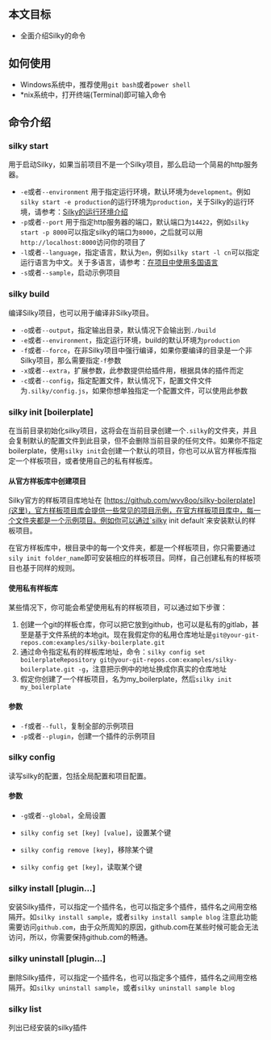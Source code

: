 
<!--
title: Silky的命令
-->

## 本文目标

* 全面介绍Silky的命令

## 如何使用

* Windows系统中，推荐使用`git bash`或者`power shell`
* *nix系统中，打开终端(Terminal)即可输入命令

## 命令介绍

### silky start

用于启动Silky，如果当前项目不是一个Silky项目，那么启动一个简易的http服务器。 

* `-e`或者`--environment` 用于指定运行环境，默认环境为`development`。例如`silky start -e production`的运行环境为`production`，关于Silky的运行环境，请参考：[Silky的运行环境介绍](running-environment-of-silky.html)
* `-p`或者`--port` 用于指定http服务器的端口，默认端口为`14422`，例如`silky start -p 8000`可以指定silky的端口为`8000`，之后就可以用`http://localhost:8000`访问你的项目了
* `-l`或者`--language`，指定语言，默认为`en`，例如`silky start -l cn`可以指定运行语言为中文。关于多语言，请参考：[在项目中使用多国语言](how-to-use-mutil-language-with-silky.html)
* `-s`或者`--sample`，启动示例项目

### silky build

编译Silky项目，也可以用于编译非Silky项目。

* `-o`或者`--output`，指定输出目录，默认情况下会输出到`./build`
* `-e`或者`--environment`，指定运行环境，build的默认环境为`production`
* `-f`或者`--force`，在非Silky项目中强行编译，如果你要编译的目录是一个非Silky项目，那么需要指定`-f`参数
* `-x`或者`--extra`，扩展参数，此参数提供给插件用，根据具体的插件而定
* `-c`或者`--config`，指定配置文件，默认情况下，配置文件文件为`.silky/config.js`，如果你想单独指定一个配置文件，可以使用此参数

### silky init [boilerplate]

在当前目录初始化silky项目，这将会在当前目录创建一个`.silky`的文件夹，并且会复制默认的配置文件到此目录，但不会删除当前目录的任何文件。如果你不指定boilerplate，使用`silky init`会创建一个默认的项目，你也可以从官方样板库指定一个样板项目，或者使用自己的私有样板库。

#### 从官方样板库中创建项目

Silky官方的样板项目库地址在 [https://github.com/wvv8oo/silky-boilerplate](这里)，官方样板项目库会提供一些常见的项目示例，在官方样板项目库中，每一个文件夹都是一个示例项目。例如你可以通过`silky init default`来安装默认的样板项目。

在官方样板库中，根目录中的每一个文件夹，都是一个样板项目，你只需要通过`sily init folder_name`即可安装相应的样板项目。同样，自己创建私有的样板项目也基于同样的规则。

#### 使用私有样板库

某些情况下，你可能会希望使用私有的样板项目，可以通过如下步骤：

1. 创建一个git的样板仓库，你可以把它放到github，也可以是私有的gitlab，甚至是基于文件系统的本地git。现在我假定你的私用仓库地址是`git@your-git-repos.com:examples/silky-boilerplate.git`
2. 通过命令指定私有的样板库地址，命令：`silky config set boilerplateRepository git@your-git-repos.com:examples/silky-boilerplate.git -g`，注意把示例中的地址换成你真实的仓库地址
3. 假定你创建了一个样板项目，名为my_boilerplate，然后`silky init my_boilerplate`

#### 参数

* `-f`或者`--full`，复制全部的示例项目
* `-p`或者`--plugin`，创建一个插件的示例项目

### silky config

读写silky的配置，包括全局配置和项目配置。

#### 参数

* `-g`或者`--global`，全局设置

* `silky config set [key] [value]`，设置某个键
* `silky config remove [key]`，移除某个键
* `silky config get [key]`，读取某个键

### silky install [plugin...]

安装Silky插件，可以指定一个插件名，也可以指定多个插件，插件名之间用空格隔开。如`silky install sample`，或者`silky install sample blog`
注意此功能需要访问`github.com`，由于众所周知的原因，github.com在某些时候可能会无法访问，所以，你需要保持github.com的畅通。

### silky uninstall [plugin...]

删除Silky插件，可以指定一个插件名，也可以指定多个插件，插件名之间用空格隔开。如`silky uninstall sample`，或者`silky uninstall sample blog`


### silky list

列出已经安装的silky插件